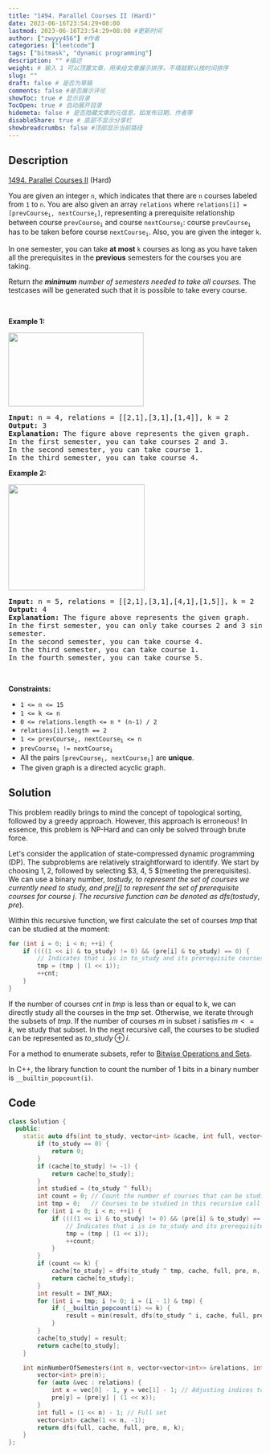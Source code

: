```yaml
---
title: "1494. Parallel Courses II (Hard)"
date: 2023-06-16T23:54:29+08:00
lastmod: 2023-06-16T23:54:29+08:00 #更新时间
author: ["zwyyy456"] #作者
categories: ["leetcode"]
tags: ["bitmask", "dynamic programming"]
description: "" #描述
weight: # 输入 1 可以顶置文章，用来给文章展示排序，不填就默认按时间排序
slug: ""
draft: false # 是否为草稿
comments: false #是否展示评论
showToc: true # 显示目录
TocOpen: true # 自动展开目录
hidemeta: false # 是否隐藏文章的元信息，如发布日期、作者等
disableShare: true # 底部不显示分享栏
showbreadcrumbs: false #顶部显示当前路径
---
```

## Description

[1494. Parallel Courses II][link] (Hard)

[link]: https://leetcode.com/problems/parallel-courses-ii/

<p>You are given an integer <code>n</code>, which indicates that there are <code>n</code> courses
labeled from <code>1</code> to <code>n</code>. You are also given an array <code>relations</code>
where <code>relations[i] = [prevCourse<sub>i</sub>, nextCourse<sub>i</sub>]</code>, representing a
prerequisite relationship between course <code>prevCourse<sub>i</sub></code> and course
<code>nextCourse<sub>i</sub></code>: course <code>prevCourse<sub>i</sub></code> has to be taken
before course <code>nextCourse<sub>i</sub></code>. Also, you are given the integer
<code>k</code>.</p>

<p>In one semester, you can take <strong>at most</strong> <code>k</code> courses as long as you have
taken all the prerequisites in the <strong>previous</strong> semesters for the courses you are
taking.</p>

<p>Return <em>the <strong>minimum</strong> number of semesters needed to take all courses</em>. The
testcases will be generated such that it is possible to take every course.</p>

<p>&nbsp;</p>
<p><strong class="example">Example 1:</strong></p>
<img alt="" src="https://assets.leetcode.com/uploads/2020/05/22/leetcode_parallel_courses_1.png"
style="width: 269px; height: 147px;" />
<pre>
<strong>Input:</strong> n = 4, relations = [[2,1],[3,1],[1,4]], k = 2
<strong>Output:</strong> 3
<strong>Explanation:</strong> The figure above represents the given graph.
In the first semester, you can take courses 2 and 3.
In the second semester, you can take course 1.
In the third semester, you can take course 4.
</pre>

<p><strong class="example">Example 2:</strong></p>
<img alt="" src="https://assets.leetcode.com/uploads/2020/05/22/leetcode_parallel_courses_2.png"
style="width: 271px; height: 211px;" />
<pre>
<strong>Input:</strong> n = 5, relations = [[2,1],[3,1],[4,1],[1,5]], k = 2
<strong>Output:</strong> 4
<strong>Explanation:</strong> The figure above represents the given graph.
In the first semester, you can only take courses 2 and 3 since you cannot take more than two per
semester.
In the second semester, you can take course 4.
In the third semester, you can take course 1.
In the fourth semester, you can take course 5.
</pre>

<p>&nbsp;</p>
<p><strong>Constraints:</strong></p>

<ul>
	<li><code>1 &lt;= n &lt;= 15</code></li>
	<li><code>1 &lt;= k &lt;= n</code></li>
	<li><code>0 &lt;= relations.length &lt;= n * (n-1) / 2</code></li>
	<li><code>relations[i].length == 2</code></li>
	<li><code>1 &lt;= prevCourse<sub>i</sub>, nextCourse<sub>i</sub> &lt;= n</code></li>
	<li><code>prevCourse<sub>i</sub> != nextCourse<sub>i</sub></code></li>
	<li>All the pairs <code>[prevCourse<sub>i</sub>, nextCourse<sub>i</sub>]</code> are
<strong>unique</strong>.</li>
	<li>The given graph is a directed acyclic graph.</li>
</ul>

## Solution

This problem readily brings to mind the concept of topological sorting, followed by a greedy approach. However, this approach is erroneous! In essence, this problem is NP-Hard and can only be solved through brute force.

Let's consider the application of state-compressed dynamic programming (DP). The subproblems are relatively straightforward to identify. We start by choosing $1, 2$, followed by selecting $3, 4, 5 $(meeting the prerequisites). We can use a binary number, $to$_$study$, to represent the set of courses we currently need to study, and $pre[j]$ to represent the set of prerequisite courses for course $j$. The recursive function can be denoted as $dfs(to$_$study, pre)$.

Within this recursive function, we first calculate the set of courses $tmp$ that can be studied at the moment:

```cpp
for (int i = 0; i < n; ++i) {
    if ((((1 << i) & to_study) != 0) && (pre[i] & to_study) == 0) {
        // Indicates that i is in to_study and its prerequisite courses have been studied (or it has no prerequisites)
        tmp = (tmp | (1 << i));
        ++cnt;
    }
}
```

If the number of courses $cnt$ in $tmp$ is less than or equal to k, we can directly study all the courses in the $tmp$ set. Otherwise, we iterate through the subsets of $tmp$. If the number of courses $m$ in subset $i$ satisfies $m <= k$, we study that subset. In the next recursive call, the courses to be studied can be represented as $to$_$study \oplus i$.

For a method to enumerate subsets, refer to [Bitwise Operations and Sets](https://blog.zwyyy456.tech/zh/posts/tech/bit_operation/).

In C++, the library function to count the number of $1$ bits in a binary number is `__builtin_popcount(i)`.

## Code

```cpp
class Solution {
  public:
    static auto dfs(int to_study, vector<int> &cache, int full, vector<int> &pre, int n, int k) -> int {
        if (to_study == 0) {
            return 0;
        }
        if (cache[to_study] != -1) {
            return cache[to_study];
        }
        int studied = (to_study ^ full);
        int count = 0; // Count the number of courses that can be studied
        int tmp = 0;   // Courses to be studied in this recursive call
        for (int i = 0; i < n; ++i) {
            if ((((1 << i) & to_study) != 0) && (pre[i] & to_study) == 0) {
                // Indicates that i is in to_study and its prerequisite courses have been studied (or it has no prerequisites)
                tmp = (tmp | (1 << i));
                ++count;
            }
        }
        if (count <= k) {
            cache[to_study] = dfs(to_study ^ tmp, cache, full, pre, n, k) + 1;
            return cache[to_study];
        }
        int result = INT_MAX;
        for (int i = tmp; i != 0; i = (i - 1) & tmp) {
            if (__builtin_popcount(i) <= k) {
                result = min(result, dfs(to_study ^ i, cache, full, pre, n, k) + 1);
            }
        }
        cache[to_study] = result;
        return cache[to_study];
    }

    int minNumberOfSemesters(int n, vector<vector<int>> &relations, int k) {
        vector<int> pre(n);
        for (auto &vec : relations) {
            int x = vec[0] - 1, y = vec[1] - 1; // Adjusting indices to start from 0 to n-1
            pre[y] = (pre[y] | (1 << x));
        }
        int full = (1 << n) - 1; // Full set
        vector<int> cache(1 << n, -1);
        return dfs(full, cache, full, pre, n, k);
    }
};
```
